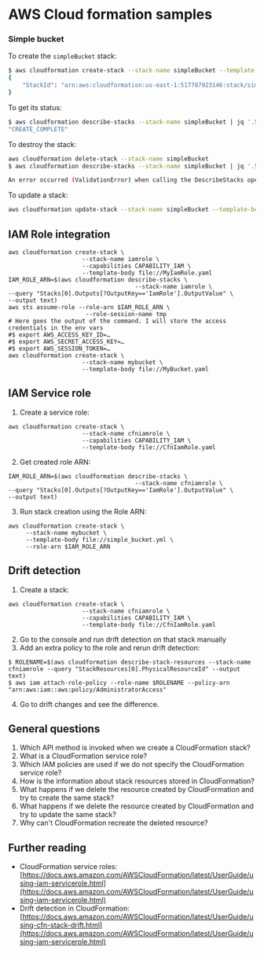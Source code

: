 # AWS Cloud formation samples

### Simple bucket

To create the `simpleBucket` stack:  
```sh
$ aws cloudformation create-stack --stack-name simpleBucket --template-body file://simple_bucket.yml --region us-east-1
{
    "StackId": "arn:aws:cloudformation:us-east-1:517787923146:stack/simpleBucket/492802d0-2e90-11ec-9d5f-0a000044ce87"
}
```

To get its status:  
```sh
$ aws cloudformation describe-stacks --stack-name simpleBucket | jq '.Stacks[0].StackStatus'
"CREATE_COMPLETE"
```

To destroy the stack:  
```bash
aws cloudformation delete-stack --stack-name simpleBucket
$ aws cloudformation describe-stacks --stack-name simpleBucket | jq '.Stacks[0].StackStatus'

An error occurred (ValidationError) when calling the DescribeStacks operation: Stack with id simpleBucket does not exist
```

To update a stack:  
```bash
aws cloudformation update-stack --stack-name simpleBucket --template-body file://simple_bucket.yml --region us-east-1
```

## IAM Role integration

```shell
aws cloudformation create-stack \
                     --stack-name iamrole \
                     --capabilities CAPABILITY_IAM \
                     --template-body file://MyIamRole.yaml
IAM_ROLE_ARN=$(aws cloudformation describe-stacks \
                                    --stack-name iamrole \
--query "Stacks[0].Outputs[?OutputKey=='IamRole'].OutputValue" \
--output text)
aws sts assume-role --role-arn $IAM_ROLE_ARN \
                      --role-session-name tmp
# Here goes the output of the command. I will store the access credentials in the env vars
#$ export AWS_ACCESS_KEY_ID=… 
#$ export AWS_SECRET_ACCESS_KEY=…
#$ export AWS_SESSION_TOKEN=…
aws cloudformation create-stack \
                     --stack-name mybucket \
                     --template-body file://MyBucket.yaml
```

## IAM Service role

1. Create a service role:
```shell
aws cloudformation create-stack \
                     --stack-name cfniamrole \
                     --capabilities CAPABILITY_IAM \
                     --template-body file://CfnIamRole.yaml
```

2. Get created role ARN:
```shell
IAM_ROLE_ARN=$(aws cloudformation describe-stacks \
                                    --stack-name cfniamrole \
--query "Stacks[0].Outputs[?OutputKey=='IamRole'].OutputValue" \
--output text)
```

3. Run stack creation using the Role ARN:
```shell
aws cloudformation create-stack \
     --stack-name mybucket \
     --template-body file://simple_bucket.yml \
     --role-arn $IAM_ROLE_ARN
```

## Drift detection

1. Create a stack:

```shell
aws cloudformation create-stack \
                     --stack-name cfniamrole \
                     --capabilities CAPABILITY_IAM \
                     --template-body file://CfnIamRole.yaml
```

2. Go to the console and run drift detection on that stack manually
3. Add an extra policy to the role and rerun drift detection:
```shell
$ ROLENAME=$(aws cloudformation describe-stack-resources --stack-name cfniamrole --query "StackResources[0].PhysicalResourceId" --output text)
$ aws iam attach-role-policy --role-name $ROLENAME --policy-arn "arn:aws:iam::aws:policy/AdministratorAccess"
```

4. Go to drift changes and see the difference.


## General questions


1. Which API method is invoked when we create a CloudFormation stack? 
2. What is a CloudFormation service role? 
3. Which IAM policies are used if we do not specify the CloudFormation service role? 
4. How is the information about stack resources stored in CloudFormation? 
5. What happens if we delete the resource created by CloudFormation and try to create the same stack? 
6. What happens if we delete the resource created by CloudFormation and try to update the same stack? 
7. Why can't CloudFormation recreate the deleted resource?

## Further reading

- CloudFormation service roles: [https://docs.aws.amazon.com/AWSCloudFormation/latest/UserGuide/using-iam-servicerole.html](https://docs.aws.amazon.com/AWSCloudFormation/latest/UserGuide/using-iam-servicerole.html)
- Drift detection in CloudFormation: [https://docs.aws.amazon.com/AWSCloudFormation/latest/UserGuide/using-cfn-stack-drift.html](https://docs.aws.amazon.com/AWSCloudFormation/latest/UserGuide/using-iam-servicerole.html)



